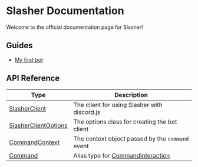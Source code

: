 # Slasher Documentation
Welcome to the official documentation page for Slasher!

## Guides
- [My first bot](./guides/my-first-bot.md)

## API Reference
|Type|Description|
|----|-----------|
|[SlasherClient](./api/SlasherClient)|The client for using Slasher with discord.js|
|[SlasherClientOptions](./api/SlasherClientOptions)|The options class for creating the bot client|
|[CommandContext](./api/CommandContext)|The context object passed by the `command` event|
|[Command](./api/Command)|Alias type for [CommandInteraction](https://discord.js.org/#/docs/main/stable/class/CommandInteraction)|